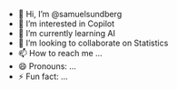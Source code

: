 - 👋 Hi, I’m @samuelsundberg
- 👀 I’m interested in Copilot
- 🌱 I’m currently learning AI
- 💞️ I’m looking to collaborate on Statistics
- 📫 How to reach me ...
- 😄 Pronouns: ...
- ⚡ Fun fact: ...

<!---
samuelsundberg/samuelsundberg is a ✨ special ✨ repository because its `README.md` (this file) appears on your GitHub profile.
You can click the Preview link to take a look at your changes.
--->
